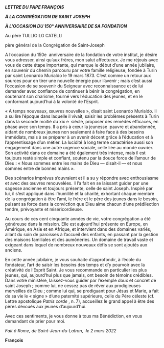 ***LETTRE DU PAPE FRANÇOIS***

***À LA CONGRÉGATION DE SAINT JOSEPH***

***À L'OCCASION DU 150° ANNIVERSAIRE DE SA FONDATION***

Au père TULLIO LO CATELLI

père général de la Congrégation de Saint-Joseph

A l’occasion du 150e  anniversaire de la fondation de votre institut, je désire vous adresser, ainsi qu’aux frères, mon salut affectueux. Je me réjouis avec vous de cette étape importante, qui marque le début d’une année jubilaire, en souvenir du chemin parcouru par votre famille religieuse, fondée à Turin par saint Leonardo Murialdo le 19 mars 1873. C’est comme un retour aux sources pour en tirer une nouvelle énergie pour l’avenir ; mais c’est aussi l’occasion de se souvenir du Seigneur avec reconnaissance et de lui demander avec confiance de continuer à bénir la congrégation, en soutenant son charisme, tourné vers l’éducation des jeunes, et en le conformant aujourd’hui à la volonté de l’Esprit.

« A temps nouveaux, œuvres nouvelles », disait saint Leonardo Murialdo. Il a su lire l’époque dans laquelle il vivait, saisir les problèmes présents à Turin dans la seconde moitié du xix e  siècle, proposer des remèdes efficaces, en phase avec son temps. Il a pris à cœur la jeunesse  pauvre et abandonnée, aidant de nombreux jeunes non seulement à faire face à des besoins immédiats, mais à se préparer à un avenir décent grâce à l’éducation et à l’apprentissage d’un métier. La lucidité à long terme caractérise aussi son engagement dans une autre urgence sociale, celle liée au monde ouvrier. Son activité dans ce domaine a été également très intense, mais il est toujours resté simple et confiant, soutenu par la douce force de l’amour de Dieu : « Nous sommes entre les mains de Dieu — disait-il — et nous sommes entre de bonnes mains ».

Des scénarios imprévus s’ouvraient et il a su y répondre avec enthousiasme et avec des œuvres renouvelées. Il l’a fait en se laissant guider par une sagesse ancienne et toujours présente, celle de saint Joseph. Inspiré par lui, il s’est appliqué dans l’humilité et la charité, exhortant chaque membre de la congrégation à être l’ami, le frère et le père des jeunes dans le besoin, puisant sa force dans la conviction que Dieu aime chacun d’une prédilection tendre, prévoyante et miséricordieuse.

Au cours de ces cent cinquante années de vie, votre congrégation a été généreuse dans la mission. Elle est aujourd’hui présente en Europe, en Amérique, en Asie et en Afrique, et intervient dans des domaines variés, allant du soin de paroisses à l’accueil des enfants, en passant par la gestion des maisons familiales et des aumôneries. Un domaine de travail vaste et exigeant dans lequel de nombreux nouveaux défis se sont ajoutés aux anciens.

En cette année jubilaire, je vous souhaite d’approfondir, à l’école du fondateur, l’art de saisir les besoins des temps et d’y pourvoir avec la créativité de l’Esprit Saint. Je vous recommande en particulier les plus jeunes, qui, aujourd’hui plus que jamais, ont besoin de témoins crédibles. Dans votre ministère, laissez-vous guider par l’exemple doux et concret de saint Joseph ; comme lui, ne cessez pas de rêver aux prodigieuses merveilles de Dieu ; comme lui qui, se prodiguant pour Jésus et Marie, a fait de sa vie le « signe » d’une paternité supérieure, celle du Père céleste (cf. Lettre apostolique *Patris corde* , n. 7), accueillez le grand appel à être des pères dévoués aux jeunes d’aujourd’hui.

Avec ces sentiments, je vous donne à tous ma Bénédiction, en vous demandant de prier pour moi.

*Fait à Rome, de Saint-Jean-du-Latran,  le 2 mars 2022*

**François**
